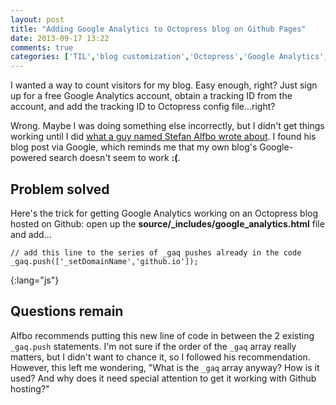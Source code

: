 ```yaml
---
layout: post
title: "Adding Google Analytics to Octopress blog on Github Pages"
date: 2013-09-17 13:22
comments: true
categories: ['TIL','blog customization','Octopress','Google Analytics','Github Pages']
---
```

I wanted a way to count visitors for my blog. Easy enough, right? Just sign up for a free Google Analytics account, obtain a tracking ID from the account, and add the tracking ID to Octopress config file...right?

Wrong. Maybe I was doing something else incorrectly, but I didn't get things working until I did [what a guy named Stefan Alfbo wrote about](http://stefanalfbo.github.io/blog/2013/04/17/octopress-google-analytics-github-pages/). I found his blog post via Google, which reminds me that my own blog's Google-powered search doesn't seem to work **:(**.

## Problem solved

Here's the trick for getting Google Analytics working on an Octopress blog hosted on Github: open up the **source/\_includes/google\_analytics.html** file and add...

~~~
// add this line to the series of _gaq pushes already in the code
_gaq.push(['_setDomainName','github.io']);
~~~
{:lang="js"}

## Questions remain

Alfbo recommends putting this new line of code in between the 2 existing `_gaq.push` statements. I'm not sure if the order of the `_gaq` array really matters, but I didn't want to chance it, so I followed his recommendation. However, this left me wondering, "What is the `_gaq` array anyway? How is it used? And why does it need special attention to get it working with Github hosting?"